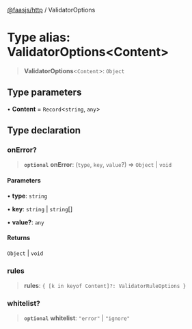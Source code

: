 [@faasjs/http](../README.md) / ValidatorOptions

# Type alias: ValidatorOptions\<Content\>

> **ValidatorOptions**\<`Content`\>: `Object`

## Type parameters

• **Content** = `Record`\<`string`, `any`\>

## Type declaration

### onError?

> **`optional`** **onError**: (`type`, `key`, `value`?) => `Object` \| `void`

#### Parameters

• **type**: `string`

• **key**: `string` \| `string`[]

• **value?**: `any`

#### Returns

`Object` \| `void`

### rules

> **rules**: `{ [k in keyof Content]?: ValidatorRuleOptions }`

### whitelist?

> **`optional`** **whitelist**: `"error"` \| `"ignore"`
